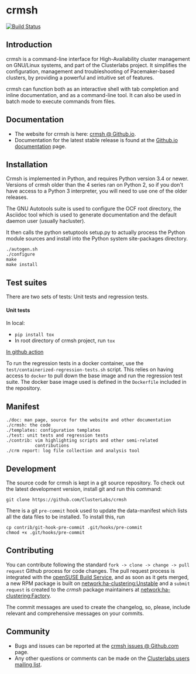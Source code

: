 # crmsh

[![Build Status](https://github.com/ClusterLabs/crmsh/actions/workflows/crmsh-ci.yml/badge.svg)](https://github.com/ClusterLabs/crmsh/actions/workflows/crmsh-ci.yml)


## Introduction

crmsh is a command-line interface for High-Availability cluster
management on GNU/Linux systems, and part of the Clusterlabs
project. It simplifies the configuration, management and
troubleshooting of Pacemaker-based clusters, by providing a powerful
and intuitive set of features.

crmsh can function both as an interactive shell with tab completion
and inline documentation, and as a command-line tool. It can also be
used in batch mode to execute commands from files.

## Documentation

* The website for crmsh is here: [crmsh @ Github.io](http://crmsh.github.io).
* Documentation for the latest stable release is found at the [Github.io documentation](http://crmsh.github.io) page.

## Installation

Crmsh is implemented in Python, and requires Python version 3.4 or
newer. Versions of crmsh older than the 4 series ran on Python 2, so
if you don't have access to a Python 3 interpreter, you will need to
use one of the older releases.

The GNU Autotools suite is used to configure the OCF root directory,
the Asciidoc tool which is used to generate documentation and the
default daemon user (usually hacluster).

It then calls the python setuptools setup.py to actually process the
Python module sources and install into the Python system site-packages
directory.

```shell
./autogen.sh
./configure
make
make install
```

## Test suites

There are two sets of tests: Unit tests and regression tests.

#### Unit tests
In local:
- `pip install tox`
- In root directory of crmsh project, run `tox`

[In github action](https://github.com/ClusterLabs/crmsh/actions/workflows/crmsh-ci.yml)

To run the regression tests in a docker container, use the
`test/containerized-regression-tests.sh` script. This relies on having
access to `docker` to pull down the base image and run the regression
test suite. The docker base image used is defined in the `Dockerfile`
included in the repository.

## Manifest

```shell
./doc: man page, source for the website and other documentation
./crmsh: the code
./templates: configuration templates
./test: unit tests and regression tests
./contrib: vim highlighting scripts and other semi-related
           contributions
./crm report: log file collection and analysis tool
```

## Development

The source code for crmsh is kept in a git source repository. To check
out the latest development version, install git and run this command:

```shell
git clone https://github.com/ClusterLabs/crmsh
```

There is a git `pre-commit` hook used to update the data-manifest
which lists all the data files to be installed. To install this, run

```shell
cp contrib/git-hook-pre-commit .git/hooks/pre-commit
chmod +x .git/hooks/pre-commit
```

## Contributing

You can contribute following the standard `fork -> clone -> change -> pull request` Github process for code changes. The pull request process is integrated with the [openSUSE Build Service](https://build.opensuse.org/), and as soon as it gets merged, a new RPM package is built on [network:ha-clustering:Unstable](https://build.opensuse.org/project/show/network:ha-clustering:Unstable) and a `submit request` is created to the _crmsh_ package maintainers at [network:ha-clustering:Factory](https://build.opensuse.org/project/show/network:ha-clustering:Factory).

The commit messages are used to create the changelog, so, please, include relevant and comprehensive messages on your commits.

## Community

* Bugs and issues can be reported at the [crmsh issues @ Github.com](https://github.com/clusterlabs/crmsh/issues) page.
* Any other questions or comments can be made on the [Clusterlabs users mailing list](http://clusterlabs.org/mailman/listinfo/users).
